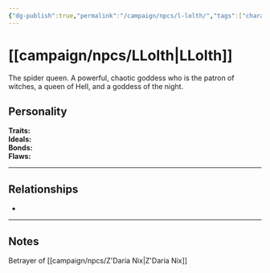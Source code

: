 ```yaml
---
{"dg-publish":true,"permalink":"/campaign/npcs/l-lolth/","tags":["character","npc"]}
---
```


# [[campaign/npcs/LLolth\|LLolth]]
The spider queen. A powerful, chaotic goddess who is the patron of witches, a queen of Hell, and a goddess of the night. 
## Personality
**Traits:**  
**Ideals:**  
**Bonds:**  
**Flaws:**  

---

## Relationships
- 

---

## Notes
Betrayer of [[campaign/npcs/Z'Daria Nix\|Z'Daria Nix]]